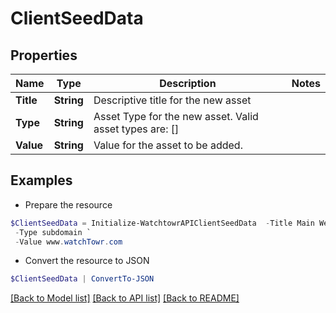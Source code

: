 # ClientSeedData
## Properties

Name | Type | Description | Notes
------------ | ------------- | ------------- | -------------
**Title** | **String** | Descriptive title for the new asset | 
**Type** | **String** | Asset Type for the new asset. Valid asset types are: [] | 
**Value** | **String** | Value for the asset to be added. | 

## Examples

- Prepare the resource
```powershell
$ClientSeedData = Initialize-WatchtowrAPIClientSeedData  -Title Main Website `
 -Type subdomain `
 -Value www.watchTowr.com
```

- Convert the resource to JSON
```powershell
$ClientSeedData | ConvertTo-JSON
```

[[Back to Model list]](../README.md#documentation-for-models) [[Back to API list]](../README.md#documentation-for-api-endpoints) [[Back to README]](../README.md)

